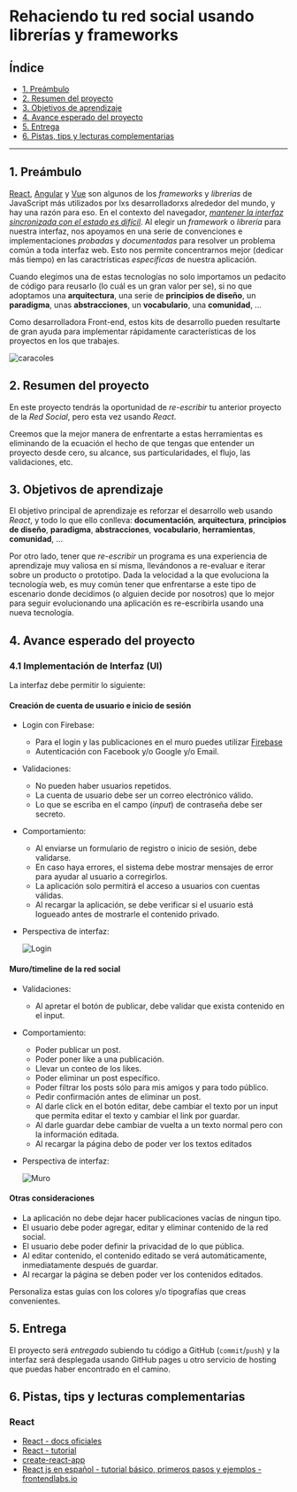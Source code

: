 # Rehaciendo tu red social usando librerías y frameworks

## Índice

* [1. Preámbulo](#1-preámbulo)
* [2. Resumen del proyecto](#2-resumen-del-proyecto)
* [3. Objetivos de aprendizaje](#3-objetivos-de-aprendizaje)
* [4. Avance esperado del proyecto](#4-avance-esperado-del-proyecto)
* [5. Entrega](#5-entrega)
* [6. Pistas, tips y lecturas complementarias](#6-pistas-tips-y-lecturas-complementarias)

***

## 1. Preámbulo

[React](https://reactjs.org/), [Angular](https://angular.io/) y [Vue](https://vuejs.org/)
son algunos de los _frameworks_ y _librerías_ de JavaScript más utilizados por
lxs desarrolladorxs alrededor del mundo, y hay una razón para eso.
En el contexto del navegador, [_mantener la interfaz sincronizada con el estado
es difícil_](https://medium.com/dailyjs/the-deepest-reason-why-modern-javascript-frameworks-exist-933b86ebc445).
Al elegir un _framework_ o _librería_ para nuestra interfaz, nos apoyamos en una
serie de convenciones e implementaciones _probadas_ y _documentadas_ para
resolver un problema común a toda interfaz web. Esto nos permite concentrarnos
mejor (dedicar más tiempo) en las caractrísticas _específicas_ de
nuestra aplicación.

Cuando elegimos una de estas tecnologías no solo importamos un pedacito de
código para reusarlo (lo cuál es un gran valor per se), si no que adoptamos una
**arquitectura**, una serie de **principios de diseño**, un **paradigma**, unas
**abstracciones**, un **vocabulario**, una **comunidad**, ...

Como desarrolladora Front-end, estos kits de desarrollo pueden resultarte
de gran ayuda para implementar rápidamente características de los proyectos en
los que trabajes.

![caracoles](http://www.animated-photography.com/images/portfolio/full/Evolution.jpg)

## 2. Resumen del proyecto

En este proyecto tendrás la oportunidad de _re-escribir_ tu anterior proyecto de
la _Red Social_, pero esta vez usando _React_.

Creemos que la mejor manera de enfrentarte a estas herramientas es
eliminando de la ecuación el hecho de que tengas que entender un proyecto desde
cero, su alcance, sus particularidades, el flujo, las validaciones, etc.

## 3. Objetivos de aprendizaje

El objetivo principal de aprendizaje es reforzar el desarrollo web
usando _React_, y todo lo que ello conlleva:
**documentación**, **arquitectura**, **principios de diseño**, **paradigma**,
**abstracciones**, **vocabulario**, **herramientas**, **comunidad**, ...

Por otro lado, tener que _re-escribir_ un programa es una experiencia de
aprendizaje muy valiosa en sí misma, llevándonos a re-evaluar e iterar sobre
un producto o prototipo. Dada la velocidad a la que evoluciona la tecnología
web, es muy común tener que enfrentarse a este tipo de escenario donde decidimos
(o alguien decide por nosotros) que lo mejor para seguir evolucionando una
aplicación es re-escribirla usando una nueva tecnología.


## 4. Avance esperado del proyecto

### 4.1 Implementación de Interfaz (UI)

La interfaz debe permitir lo siguiente:

#### Creación de cuenta de usuario e inicio de sesión

* Login con Firebase:
  - Para el login y las publicaciones en el muro puedes utilizar [Firebase](https://firebase.google.com/products/database/)
  - Autenticación con Facebook y/o Google y/o Email.
* Validaciones:
  - No pueden haber usuarios repetidos.
  - La cuenta de usuario debe ser un correo electrónico válido.
  - Lo que se escriba en el campo (_input_) de contraseña debe ser secreto.
* Comportamiento:
  - Al enviarse un formulario de registro o inicio de sesión, debe validarse.
  - En caso haya errores, el sistema debe mostrar mensajes de error para
    ayudar al usuario a corregirlos.
  - La aplicación solo permitirá el acceso a usuarios con cuentas válidas.
  - Al recargar la aplicación, se debe verificar si el usuario está
    logueado antes de mostrarle el contenido privado.
* Perspectiva de interfaz:

  ![Login](https://user-images.githubusercontent.com/9284690/40994765-c3cf9602-68c2-11e8-89ac-8254859b5ebb.png)

#### Muro/timeline de la red social

* Validaciones:
  - Al apretar el botón de publicar, debe validar que exista contenido en el input.
* Comportamiento:
  - Poder publicar un post.
  - Poder poner like a una publicación.
  - Llevar un conteo de los likes.
  - Poder eliminar un post específico.
  - Poder filtrar los posts sólo para mis amigos y para todo público.
  - Pedir confirmación antes de eliminar un post.
  - Al darle click en el botón editar, debe cambiar el texto por un input que
    permita editar el texto y cambiar el link por guardar.
  - Al darle guardar debe cambiar de vuelta a un texto normal pero con la
    información editada.
  - Al recargar la página debo de poder ver los textos editados
* Perspectiva de interfaz:

  ![Muro](https://user-images.githubusercontent.com/9284690/40994768-c52c3442-68c2-11e8-99a5-9e127e700dee.png)

#### Otras consideraciones

* La aplicación no debe dejar hacer publicaciones vacías de ningun tipo.
* El usuario debe poder agregar, editar y eliminar contenido de la red
  social.
* El usuario debe poder definir la privacidad de lo que pública.
* Al editar contenido, el contenido editado se verá automáticamente,
  inmediatamente después de guardar.
* Al recargar la página se deben poder ver los contenidos editados.

Personaliza estas guías con los colores y/o tipografías que creas convenientes.

## 5. Entrega

El proyecto será _entregado_ subiendo tu código a GitHub (`commit`/`push`) y la
interfaz será desplegada usando GitHub pages u otro servicio de hosting que
puedas haber encontrado en el camino.


## 6. Pistas, tips y lecturas complementarias

### React

* [React - docs oficiales](https://reactjs.org/)
* [React - tutorial](https://egghead.io/courses/the-beginner-s-guide-to-react)
* [create-react-app](https://github.com/facebook/create-react-app)
* [React js en español - tutorial básico, primeros pasos y ejemplos - frontendlabs.io](https://frontendlabs.io/3158--react-js-espanol-tutorial-basico-primeros-pasos-ejemplos)
